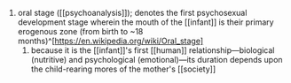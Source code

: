 1. oral stage ([[psychoanalysis]]); denotes the first psychosexual development stage wherein the mouth of the [[infant]] is their primary erogenous zone (from birth to ~18 months)^[https://en.wikipedia.org/wiki/Oral_stage]
	1. because it is the [[infant]]'s first [[human]] relationship—biological (nutritive) and psychological (emotional)—its duration depends upon the child-rearing mores of the mother's [[society]]